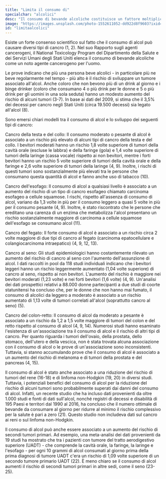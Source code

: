```yaml
---
title: "Limita il consumo di"
specialchar: "alcolici"
desc: "Il consumo di bevande alcoliche costituisce un fattore moltiplicativo nel rischio di tumori."
image: "https://images.unsplash.com/photo-1552611052-dd922d8f9603?ixid=MnwxMjA3fDB8MHxwaG90by1wYWdlfHx8fGVufDB8fHx8&ixlib=rb-1.2.1&auto=format&fit=crop&w=1001&q=80"
id: "limitaalcolici"
---
```


Esiste un forte consenso scientifico sul fatto che il consumo di alcol può causare diversi tipi di cancro (1, 2). Nel suo Rapporto sugli agenti cancerogeni, il National Toxicology Program del Dipartimento della Salute e dei Servizi Umani degli Stati Uniti elenca il consumo di bevande alcoliche come un noto agente cancerogeno per l'uomo.

Le prove indicano che più una persona beve alcolici - in particolare più ne beve regolarmente nel tempo - più alto è il rischio di sviluppare un tumore associato all'alcol. Anche coloro che non bevono più di un drink al giorno e i binge drinker (coloro che consumano 4 o più drink per le donne e 5 o più drink per gli uomini in una sola seduta) hanno un modesto aumento del rischio di alcuni tumori (3-7). In base ai dati del 2009, si stima che il 3,5% dei decessi per cancro negli Stati Uniti (circa 19.500 decessi) sia legato all'alcol (8).

Sono emersi chiari modelli tra il consumo di alcol e lo sviluppo dei seguenti tipi di cancro:

Cancro della testa e del collo: Il consumo moderato o pesante di alcol è associato a un rischio più elevato di alcuni tipi di cancro della testa e del collo. I bevitori moderati hanno un rischio 1,8 volte superiore di tumori della cavità orale (escluse le labbra) e della faringe (gola) e 1,4 volte superiore di tumori della laringe (cassa vocale) rispetto ai non bevitori, mentre i forti bevitori hanno un rischio 5 volte superiore di tumori della cavità orale e della faringe e 2,6 volte superiore di tumori della laringe (4, 9). Inoltre, i rischi di questi tumori sono sostanzialmente più elevati tra le persone che consumano questa quantità di alcol e fanno anche uso di tabacco (10).

Cancro dell'esofago: Il consumo di alcol a qualsiasi livello è associato a un aumento del rischio di un tipo di cancro esofageo chiamato carcinoma esofageo a cellule squamose. I rischi, rispetto all'assenza di consumo di alcol, variano da 1,3 volte in più per il consumo leggero a quasi 5 volte in più per il consumo pesante (4, 9). Inoltre, è stato riscontrato che le persone che ereditano una carenza di un enzima che metabolizza l'alcol presentano un rischio sostanzialmente maggiore di carcinoma a cellule squamose dell'esofago se consumano alcol (11).

Cancro del fegato: Il forte consumo di alcol è associato a un rischio circa 2 volte maggiore di due tipi di cancro al fegato (carcinoma epatocellulare e colangiocarcinoma intraepatico) (4, 9, 12, 13).

Cancro al seno: Gli studi epidemiologici hanno costantemente rilevato un aumento del rischio di cancro al seno con l'aumento dell'assunzione di alcol. I dati raccolti in pool da 118 studi individuali indicano che i bevitori leggeri hanno un rischio leggermente aumentato (1,04 volte superiore) di cancro al seno, rispetto ai non bevitori. L'aumento del rischio è maggiore nei bevitori moderati (1,23 volte) e nei forti bevitori (1,6 volte) (4, 9). Un'analisi dei dati prospettici relativi a 88.000 donne partecipanti a due studi di coorte statunitensi ha concluso che, per le donne che non hanno mai fumato, il consumo di alcolici da leggero a moderato è associato a un rischio aumentato di 1,13 volte di tumori correlati all'alcol (soprattutto cancro al seno) (5).
 
Cancro del colon-retto: Il consumo di alcol da moderato a pesante è associato a un rischio da 1,2 a 1,5 volte maggiore di tumori del colon e del retto rispetto al consumo di alcol (4, 9, 14).
Numerosi studi hanno esaminato l'esistenza di un'associazione tra il consumo di alcol e il rischio di altri tipi di cancro. Per quanto riguarda i tumori dell'ovaio, della prostata, dello stomaco, dell'utero e della vescica, non è stata trovata alcuna associazione con il consumo di alcol o le prove di un'associazione sono inconsistenti. Tuttavia, si stanno accumulando prove che il consumo di alcol è associato a un aumento del rischio di melanoma e di tumori della prostata e del pancreas (4, 15). 

Il consumo di alcol è stato anche associato a una riduzione del rischio di tumori del rene (16-18) e di linfoma non-Hodgkin (19, 20) in diversi studi. Tuttavia, i potenziali benefici del consumo di alcol per la riduzione del rischio di alcuni tumori sono probabilmente superati dai danni del consumo di alcol. Infatti, un recente studio che ha incluso dati provenienti da oltre 1.000 studi e fonti di dati sull'alcol, nonché registri di decessi e disabilità di 195 Paesi e territori dal 1990 al 2016, ha concluso che il numero ottimale di bevande da consumare al giorno per ridurre al minimo il rischio complessivo per la salute è pari a zero (21). Questo studio non includeva dati sul cancro ai reni o sul linfoma non-Hodgkin.

Il consumo di alcol può anche essere associato a un aumento del rischio di secondi tumori primari. Ad esempio, una meta-analisi dei dati provenienti da 19 studi ha mostrato che tra i pazienti con tumore del tratto aerodigestivo superiore (UADT) - che comprende la cavità orale, la faringe, la laringe e l'esofago - per ogni 10 grammi di alcol consumati al giorno prima della prima diagnosi di tumore UADT c'era un rischio di 1,09 volte superiore di un secondo tumore primario UADT (22). È meno chiaro se il consumo di alcol aumenti il rischio di secondi tumori primari in altre sedi, come il seno (23-25).